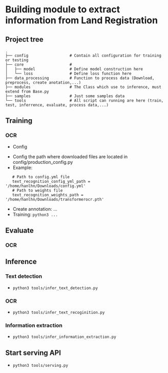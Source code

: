 # Building module to extract information from Land Registration
## Project tree
```
.
├── config                  # Contain all configuration for training or testing
├── core                    # 
│   ├── model               # Define model construction here
│   └── loss                # Define loss function here
├── data_processing         # Function to process data (Download, preprocess, create anotation,...) 
├── modules                 # The Class which use to inference, must extend from Base.py
├── samples                 # Just some samples data
└── tools                   # All script can running are here (train, test, inferrence, evaluate, process data,...)
```
## Training
### OCR
- Config
 + Config the path where downloaded files are located in config/production_config.py
 + Example:
 ```
    # Path to config.yml file 
    text_recognition_config_yml_path = '/home/hanlhn/Downloads/config.yml'
    # Path to weights file
    text_recognition_weights_path = '/home/hanlhn/Downloads/transformerocr.pth'
 ```
- Create annotation: ...
- Training: `python3 ...`
## Evaluate
### OCR
## Inference
### Text detection
- `python3 tools/infer_text_detection.py`
### OCR
- `python3 tools/infer_text_recoginition.py`
### Information extraction
- `python3 tools/infer_information_extraction.py`

## Start serving API
- `python3 tools/serving.py`
